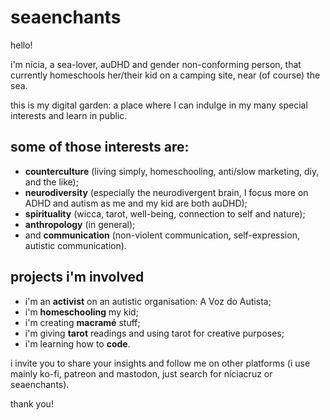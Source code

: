 # seaenchants
hello!

i'm nícia, a sea-lover, auDHD and gender non-conforming person, that currently homeschools her/their kid on a camping site, near (of course) the sea.

this is my digital garden: a place where I can indulge in my many special interests and learn in public.

## some of those interests are:

* **counterculture** (living simply, homeschooling, anti/slow marketing, diy, and the like);
* **neurodiversity** (especially the neurodivergent brain, I focus more on ADHD and autism as me and my kid are both auDHD);
* **spirituality** (wicca, tarot, well-being, connection to self and nature);
* **anthropology** (in general);
* and **communication** (non-violent communication, self-expression, autistic communication).

## projects i'm involved

* i'm an **activist** on an autistic organisation: A Voz do Autista;
* i'm **homeschooling** my kid;
* i'm creating **macramé** stuff;
* i'm giving **tarot** readings and using tarot for creative purposes;
* i'm learning how to **code**.

i invite you to share your insights and follow me on other platforms (i use mainly ko-fi, patreon and mastodon, just search for níciacruz or seaenchants).


thank you!
